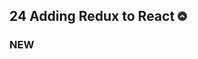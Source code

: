 ## 24 Adding Redux to React[![gototop](/README/images/gototop.png)](#complete-developers-guide-redux)

### NEW

```html

```

```javascript

```
